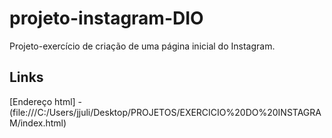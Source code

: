 # projeto-instagram-DIO
Projeto-exercício de criação de uma página inicial do Instagram.

## Links 
[Endereço html] - (file:///C:/Users/jjuli/Desktop/PROJETOS/EXERCICIO%20DO%20INSTAGRAM/index.html)
